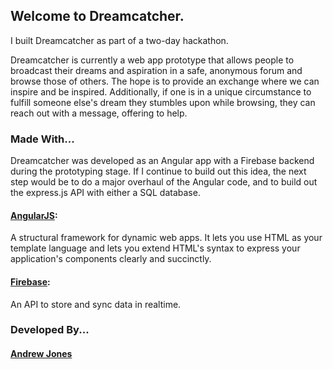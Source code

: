 ## Welcome to Dreamcatcher.

I built Dreamcatcher as part of a two-day hackathon. 

Dreamcatcher is currently a web app prototype that allows people to broadcast their
dreams and aspiration in a safe, anonymous forum and browse those of others. The hope is to
provide an exchange where we can inspire and be inspired. Additionally, if one is in a unique
circumstance to fulfill someone else's dream they stumbles upon while browsing, they can reach out
with a message, offering to help.

### Made With...

Dreamcatcher was developed as an Angular app with a Firebase backend during the prototyping stage.
If I continue to build out this idea, the next step would be to do a major overhaul of the Angular code,
and to build out the express.js API with either a SQL database.

#### [AngularJS](https://angularjs.org/): 

A structural framework for dynamic web apps. It lets you use HTML as your template language and lets you extend          HTML's syntax to express your application's components clearly and succinctly.

#### [Firebase](https://www.firebase.com/): 

An API to store and sync data in realtime.

### Developed By...

#### [Andrew Jones](http://andrewjones.us)
